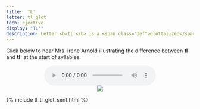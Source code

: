 ```yaml
---
title:  TL'
letter: tl_glot
tech: ejective
display: "TL'"
description: Letter <b>tl'</b> is a <span class="def">glottalized</span> or <span class="def"><a href="javascript:tech('ejective');">ejective</a></span> sound. It it pronounced like <b>tl</b> except with the vocal folds tightly closed so that air is released with a sudden burst or popping sound. Tanacross <b>tl'</b> occurs only at the beginning of a syllable.
---
```




Click below to hear Mrs. Irene Arnold illustrating the difference between **tl** and **tl'** at the start of syllables.



<center>
<audio controls src="{{ site.baseurl }}/assets/audio/tl_tl_glot_cmp.mp3" type="audio/mpeg">Your browser does not support audio</audio><br/>
<img src="{{ site.baseurl }}/assets/gif/tl_tl_glot_cmp.gif"/>
</center>
			
{% include tl_tl_glot_sent.html %}									
